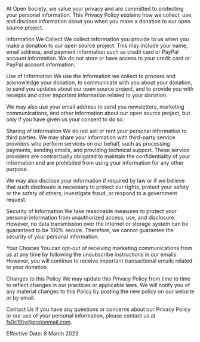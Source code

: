 At Open Society, we value your privacy and are committed to protecting your personal information. This Privacy Policy explains how we collect, use, and disclose information about you when you make a donation to our open source project.

Information We Collect
We collect information you provide to us when you make a donation to our open source project. This may include your name, email address, and payment information such as credit card or PayPal account information. We do not store or have access to your credit card or PayPal account information.

Use of Information
We use the information we collect to process and acknowledge your donation, to communicate with you about your donation, to send you updates about our open source project, and to provide you with receipts and other important information related to your donation.

We may also use your email address to send you newsletters, marketing communications, and other information about our open source project, but only if you have given us your consent to do so.

Sharing of Information
We do not sell or rent your personal information to third parties. We may share your information with third-party service providers who perform services on our behalf, such as processing payments, sending emails, and providing technical support. These service providers are contractually obligated to maintain the confidentiality of your information and are prohibited from using your information for any other purpose.

We may also disclose your information if required by law or if we believe that such disclosure is necessary to protect our rights, protect your safety or the safety of others, investigate fraud, or respond to a government request.

Security of Information
We take reasonable measures to protect your personal information from unauthorized access, use, and disclosure. However, no data transmission over the internet or storage system can be guaranteed to be 100% secure. Therefore, we cannot guarantee the security of your personal information.

Your Choices
You can opt-out of receiving marketing communications from us at any time by following the unsubscribe instructions in our emails. However, you will continue to receive important transactional emails related to your donation.

Changes to this Policy
We may update this Privacy Policy from time to time to reflect changes in our practices or applicable laws. We will notify you of any material changes to this Policy by posting the new policy on our website or by email.

Contact Us
If you have any questions or concerns about our Privacy Policy or our use of your personal information, please contact us at fs0c19ty@protonmail.com.

Effective Date: 8 March 2023
